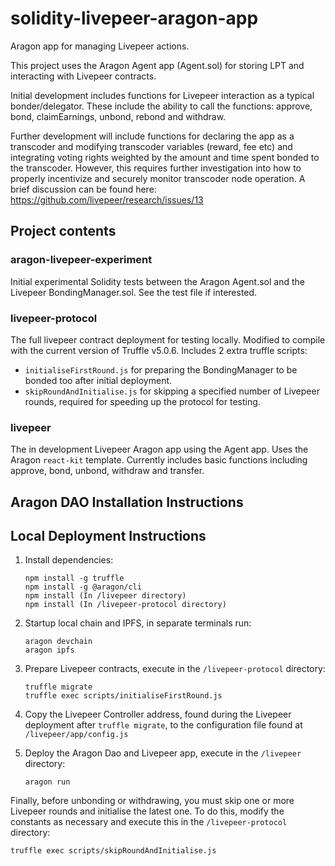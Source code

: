 # solidity-livepeer-aragon-app
Aragon app for managing Livepeer actions.

This project uses the Aragon Agent app (Agent.sol) for storing LPT and interacting with Livepeer contracts. 

Initial development includes functions for Livepeer interaction as a typical bonder/delegator. These include the ability to call the functions: approve, bond, claimEarnings, unbond, rebond and withdraw.

Further development will include functions for declaring the app as a transcoder and modifying transcoder variables (reward, fee etc) and integrating voting rights weighted by the amount and time spent bonded to the transcoder. However, this requires further investigation into how to properly incentivize and securely monitor transcoder node operation. A brief discussion can be found here: https://github.com/livepeer/research/issues/13  

## Project contents
### aragon-livepeer-experiment
Initial experimental Solidity tests between the Aragon Agent.sol and the Livepeer BondingManager.sol. See the test file if interested.

### livepeer-protocol
The full livepeer contract deployment for testing locally. Modified to compile with the current version of Truffle v5.0.6. Includes 2 extra truffle scripts:  
- `initialiseFirstRound.js` for preparing the BondingManager to be bonded too after initial deployment.  
- `skipRoundAndInitialise.js` for skipping a specified number of Livepeer rounds, required for speeding up the protocol for testing.  

### livepeer
The in development Livepeer Aragon app using the Agent app. Uses the Aragon `react-kit` template. Currently includes basic functions including approve, bond, unbond, withdraw and transfer. 

## Aragon DAO Installation Instructions



## Local Deployment Instructions

1. Install dependencies:  
    ```
    npm install -g truffle 
    npm install -g @aragon/cli 
    npm install (In /livepeer directory)
    npm install (In /livepeer-protocol directory)
    ```

2. Startup local chain and IPFS, in separate terminals run:  
    ```
    aragon devchain
    aragon ipfs
    ```

3. Prepare Livepeer contracts, execute in the `/livepeer-protocol` directory:  
    ```
    truffle migrate  
    truffle exec scripts/initialiseFirstRound.js
    ```

4. Copy the Livepeer Controller address, found during the Livepeer deployment after `truffle migrate`, to the configuration file found at `/livepeer/app/config.js`
  
5. Deploy the Aragon Dao and Livepeer app, execute in the `/livepeer` directory:  
    ```
    aragon run
    ```

Finally, before unbonding or withdrawing, you must skip one or more Livepeer rounds and initialise the latest one. To do this, modify the constants as necessary and execute this in the `/livepeer-protocol` directory:  
```
truffle exec scripts/skipRoundAndInitialise.js
```